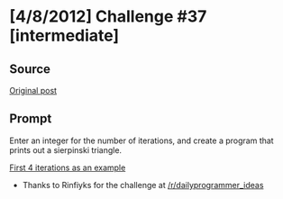 # [4/8/2012] Challenge #37 [intermediate]

## Source

[Original post](https://old.reddit.com/r/dailyprogrammer/comments/rzdft/482012_challenge_37_intermediate/)

## Prompt

Enter an integer for the number of iterations, and create a program that prints out a sierpinski triangle.

[ First 4 iterations as an example](http://i.imgur.com/fjlTg.png)

* Thanks to Rinfiyks for the challenge at [/r/dailyprogrammer_ideas](/r/dailyprogrammer_ideas)
